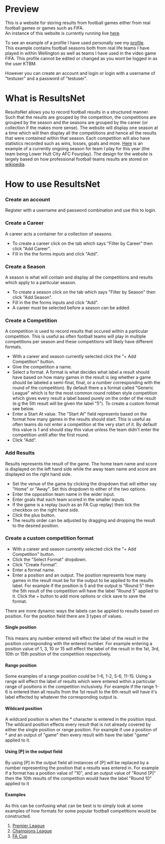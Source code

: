# Preview
This is a website for storing results from football games either from real football games or games such as FIFA.  
An instance of this website is currently running live [here](https://resultsnet.online).

To see an example of a profile I have used personally see my [profile](https://resultsnet.online/results/user/KTBM).  
This example contains football seasons both from real life teams I have played in within Wellington as well as teams I have used in the video game FIFA. This profile cannot be edited or changed as you wont be logged in as the user KTBM.

However you can create an account and login or login with a username of "testuser" and a password of "testuser".
# What is ResultsNet
ResultsNet allows you to record football results in a structured manner. Such that the results are grouped by the competition, the competitions are grouped by the season and the seasons are grouped by the career (or collection if the makes more sense). The website will display one season at a time which will then display all the competitions and hence all the results that were contained within that season. Each competition will also have statistics recorded such as wins, losses, goals and more. [Here](https://resultsnet.online/results/user/KTBM/0e3330a8-71cf-4938-aca4-d525c79a4029/1dc9ac48-f990-4494-8105-92af01d75b8c) is an example of a currently ongoing season for team I play for this year (the team being Lower Hutt City AFC Fourplay). The design for the website is largely based on how professional football teams results are stored on [wikipedia](https://en.wikipedia.org/wiki/2016%E2%80%9317_Chelsea_F.C._season#Competitions).
# How to use ResultsNet
### Create an account
Register with a username and password combination and use this to login.
### Create a Career
A career acts a container for a collection of seasons.  
* To create a career click on the tab which says "Filter by Career" then click "Add Career".  
* Fill in the the forms inputs and click "Add".
### Create a Season
A season is what will contain and display all the competitions and results which apply to a particular season.  
* To create a season click on the tab which says "Filter by Season" then click "Add Season".  
* Fill in the the forms inputs and click "Add".  
* A career must be selected before a season can be added.  
### Create a Competition
A competition is used to record results that occured within a particular competition. This is useful as often football teams will play in multiple competitions per season and these competitions will likely have different formats.
* With a career and season currently selected click the "+ Add Competition" button. 
* Give the competition a name.  
* Select a format. A format is what decides what label a result should have based on how many games in the result is (eg whether a game should be labeled a semi-final, final, or a number corresponding with the round of the competition). By default there a a format called "Generic League" which is for the most common round robben style competition which gives every result a label based purely on the order of the result (e.g the 5th result will be given the label "5"). To create a custom format see below.  
* Enter a Start At value. The "Start At" field represents based on the format how many games in the results should start. This is useful as often teams do not enter a competition at the very start of it. By default this value is 1 and should stay this value unless the team didn't enter the competition untill after the first round.
* Click "Add".
### Add Results
Results represents the result of the game. The home team name and score is displayed on the left hand side while the away team name and score are displayed on the right hand side.
* Set the venue of the game by clicking the dropdown that will either say "Home" or "Away". Set this dropdown to either of the two options.
* Enter the opposition team name in the wider input.
* Enter goals that each team scored in the smaller inputs.
* If the game is a replay (such as an FA Cup replay) then tick the checkbox on the right hand side.
* Click the plus button.
* The results order can be adjusted by dragging and dropping the result to the desired position.
### Create a custom competition format
* With a career and season currently selected click the "+ Add Competition" button.
* Click the "Select Format" dropdown.
* Click "Create Format".
* Enter a format name.
* Enter a position and an output. The position represents how many games in the result must be for the output to be applied to the results label. For example if the position is 5 and the output is "Round 5" then the 5th result of the competition will have the label "Round 5" applied to it. Click the + button to add more options or click save to save the format.
  
There are more dynamic ways the labels can be applied to results based on position.
For the position field there are 3 types of values.
#### Single position
This means any number entered will effect the label of the result in the position corresponding with the entered number. For example entering a position value of 1, 3, 10 or 15 will effect the label of the result in the 1st, 3rd, 10th or 15th position of the competition respectively.
#### Range position
Some examples of a range position could be 1-6, 1-2, 5-6, 11-15.
Using a range will effect the label of results which were entered within a particular range of positions in the competition inclusively. For example if the range 1-6 is entered then all results from the 1st result to the 6th result will have it's label effected by whatever the corresponding output is.
#### Wildcard position
A wildcard position is when the * character is entered in the position input.
The wildcard position effects every result that is not already covered by either the single position or range position. For example if use a position of * and an output of "game" then every result with have the label "game" applied to it.
#### Using [P] in the output field
By using [P] in the output field all instances of [P] will be replaced by a number representing the position that a results was entered in. For example if a format has a position value of "10", and an output value of "Round [P]" then the 10th results of the competition would have the label "Round 10" applied to it
#### Examples
As this can be confusing what can be best is to simply look at some examples of how formats for some popular football competitions would be constructed.
1. [Premier League](https://i.gyazo.com/f0777abc1e687ab9e130851ccc9a2df3.png)
2. [Champions League](https://i.gyazo.com/7e67198311298b07e52c6c376ab5e26a.png)
3. [FA Cup](https://i.gyazo.com/7cb5ad53a53e0ffb380d7bc2cf4cdec4.png)
